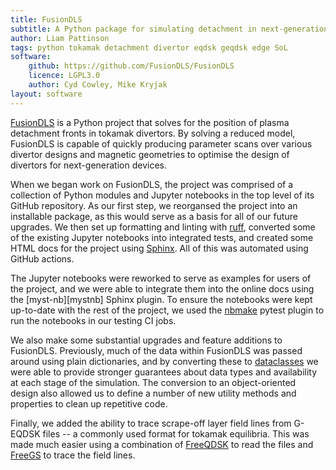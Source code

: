 ```yaml
---
title: FusionDLS
subtitle: A Python package for simulating detachment in next-generation tokamak divertors
author: Liam Pattinson
tags: python tokamak detachment divertor eqdsk geqdsk edge SoL
software:
    github: https://github.com/FusionDLS/FusionDLS
    licence: LGPL3.0
    author: Cyd Cowley, Mike Kryjak
layout: software
---
```


[FusionDLS][fusiondls] is a Python project that solves for the position of
plasma detachment fronts in tokamak divertors. By solving a reduced model,
FusionDLS is capable of quickly producing parameter scans over various divertor
designs and magnetic geometries to optimise the design of divertors for
next-generation devices.

When we began work on FusionDLS, the project was comprised of a collection of
Python modules and Jupyter notebooks in the top level of its GitHub repository.
As our first step, we reorgansed the project into an installable package, as
this would serve as a basis for all of our future upgrades. We then set up
formatting and linting with [ruff][ruff], converted some of the existing
Jupyter notebooks into integrated tests, and created some HTML docs for the
project using [Sphinx][sphinx]. All of this was automated using GitHub actions.

The Jupyter notebooks were reworked to serve as examples for users of the
project, and we were able to integrate them into the online docs using the
[myst-nb][mystnb] Sphinx plugin. To ensure the notebooks were kept up-to-date
with the rest of the project, we used the [nbmake][nbmake] pytest plugin
to run the notebooks in our testing CI jobs.

We also make some substantial upgrades and feature additions to FusionDLS.
Previously, much of the data within FusionDLS was passed around using plain
dictionaries, and by converting these to [dataclasses][dataclasses] we were
able to provide stronger guarantees about data types and availability at each
stage of the simulation. The conversion to an object-oriented design also
allowed us to define a number of new utility methods and properties to clean up
repetitive code.

Finally, we added the ability to trace scrape-off layer field lines from
G-EQDSK files -- a commonly used format for tokamak equilibria. This was made
much easier using a combination of [FreeQDSK](/2023/04/06/FreeQDSK) to read the
files and [FreeGS][freegs] to trace the field lines.

[fusiondls]: https://github.com/FusionDLS/FusionDLS
[ruff]: https://docs.astral.sh/ruff/
[sphinx]: https://www.sphinx-doc.org/en/master/index.html
[nbmake]: https://pypi.org/project/nbmake/
[dataclasses]: https://docs.python.org/3/library/dataclasses.html
[freegs]: https://github.com/freegs-plasma/freegs
